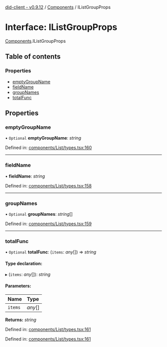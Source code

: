 [did-client - v0.9.12](../README.md) / [Components](../modules/components.md) / IListGroupProps

# Interface: IListGroupProps

[Components](../modules/components.md).IListGroupProps

## Table of contents

### Properties

- [emptyGroupName](components.ilistgroupprops.md#emptygroupname)
- [fieldName](components.ilistgroupprops.md#fieldname)
- [groupNames](components.ilistgroupprops.md#groupnames)
- [totalFunc](components.ilistgroupprops.md#totalfunc)

## Properties

### emptyGroupName

• `Optional` **emptyGroupName**: *string*

Defined in: [components/List/types.tsx:160](https://github.com/Puzzlepart/did/blob/dev/client/components/List/types.tsx#L160)

___

### fieldName

• **fieldName**: *string*

Defined in: [components/List/types.tsx:158](https://github.com/Puzzlepart/did/blob/dev/client/components/List/types.tsx#L158)

___

### groupNames

• `Optional` **groupNames**: *string*[]

Defined in: [components/List/types.tsx:159](https://github.com/Puzzlepart/did/blob/dev/client/components/List/types.tsx#L159)

___

### totalFunc

• `Optional` **totalFunc**: (`items`: *any*[]) => *string*

#### Type declaration:

▸ (`items`: *any*[]): *string*

#### Parameters:

Name | Type |
:------ | :------ |
`items` | *any*[] |

**Returns:** *string*

Defined in: [components/List/types.tsx:161](https://github.com/Puzzlepart/did/blob/dev/client/components/List/types.tsx#L161)

Defined in: [components/List/types.tsx:161](https://github.com/Puzzlepart/did/blob/dev/client/components/List/types.tsx#L161)
